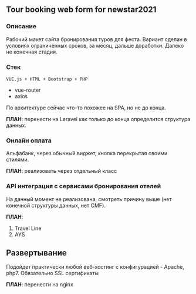 ## Tour booking web form for newstar2021 
### Описание
Рабочий макет сайта бронирования туров для феста.
Вариант сделан в условиях ограниченных сроков, за месяц, дальше доработки. 
Далеко не конечная стадия. 

### Стек
`VUE.js + HTML + Bootstrap + PHP`
- vue-router
- axios

По архитектуре сейчас что-то похожее на SPA, но не до конца.

**ПЛАН**: перенести на Laravel как только до конца определится структура данных.

### Онлайн оплата  
Альфабанк, через обычный виджет, кнопка перекрытая своими стилями.

**ПЛАН**: реализовать через отдельный класс

### API интеграция с сервисами бронирования отелей 
На данный момент не реализована, смотреть причину выше (нет конечной структуры данных, нет CMF).

**ПЛАН**: 
1. Travel Line 
2. AYS 

## Развертывание
Подойдет практически любой веб-хостинг с конфигурацией - Apache, php7.
Обязательно SSL сертификаты

**ПЛАН**: перенести на nginx
 
